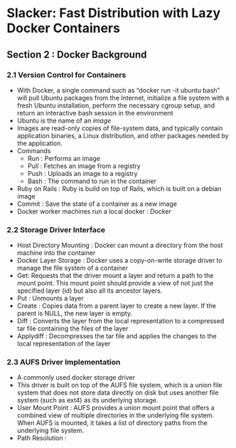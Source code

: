 # Slacker: Fast Distribution with Lazy Docker Containers

## Section 2 : Docker Background
### 2.1 Version Control for Containers
- With Docker, a single command such as “docker run -it ubuntu bash” will pull Ubuntu packages from the Internet, initialize a file system with a fresh Ubuntu installation, perform the necessary cgroup setup, and return an interactive bash session in the environment
- Ubuntu is the name of an *image*
- Images are read-only copies of file-system data, and typically contain application binaries, a Linux distribution, and other packages needed by the application.
- Commands
  - Run : Performs an image
  - Pull : Fetches an image from a registry
  - Push : Uploads an image to a registry
  - Bash : The command to run in the container
- Ruby on Rails : Ruby is build on top of Rails, which is built on a debian image
- Commit : Save the state of a container as a new image
- Docker worker machines run a local docker : Docker 
### 2.2 Storage Driver Interface
- Host Directory Mounting : Docker can mount a directory from the host machine into the container
- Docker Layer Storage : Docker uses a copy-on-write storage driver to manage the file system of a container
- Get: Requests that the driver mount a layer and return a path to the mount point. This mount point should provide a view of not just the specified layer (id) but also all its ancestor layers.
- Put : Unmounts a layer
- Create : Copies data from a parent layer to create a new layer. If the parent is NULL, the new layer is empty. 
- Diff : Converts the layer from the local representation to a compressed tar file containing the files of the layer
- Applydiff : Decompresses the tar file and applies the changes to the local representation of the layer
  
### 2.3 AUFS Driver Implementation
- A commonly used docker storage driver
- This driver is built on top of the AUFS file system, which is a union file system that does not store data directly on disk but uses another file system (such as ext4) as its underlying storage.
- User Mount Point : AUFS provides a union mount point that offers a combined view of multiple directories in the underlying file system. When AUFS is mounted, it takes a list of directory paths from the underlying file system.
- Path Resolution : 